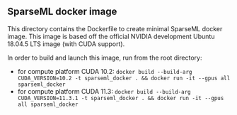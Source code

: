 ## SparseML docker image
This directory contains the Dockerfile to create minimal SparseML docker image.
This image is based off the official NVIDIA development Ubuntu 18.04.5 LTS image (with CUDA support).

In order to build and launch this image, run from the root directory:
- for compute platform CUDA 10.2: `docker build --build-arg CUDA_VERSION=10.2 -t sparseml_docker . && docker run -it --gpus all sparseml_docker`
- for compute platform CUDA 11.3: `docker build --build-arg CUDA_VERSION=11.3.1 -t sparseml_docker . && docker run -it --gpus all sparseml_docker
`
